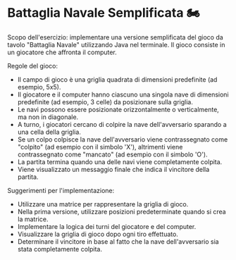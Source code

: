# Battaglia Navale Semplificata 🏍

Scopo dell'esercizio: implementare una versione semplificata del gioco da tavolo "Battaglia Navale" utilizzando Java nel terminale.
Il gioco consiste in un giocatore che affronta il computer.

Regole del gioco:

- Il campo di gioco è una griglia quadrata di dimensioni predefinite (ad esempio, 5x5).
- Il giocatore e il computer hanno ciascuno una singola nave di dimensioni predefinite (ad esempio, 3 celle) da posizionare sulla griglia.
- Le navi possono essere posizionate orizzontalmente o verticalmente, ma non in diagonale.
- A turno, i giocatori cercano di colpire la nave dell'avversario sparando a una cella della griglia.
- Se un colpo colpisce la nave dell'avversario viene contrassegnato come "colpito" (ad esempio con il simbolo 'X'), altrimenti viene contrassegnato come "mancato" (ad esempio con il simbolo 'O').
- La partita termina quando una delle navi viene completamente colpita.
- Viene visualizzato un messaggio finale che indica il vincitore della partita.

Suggerimenti per l'implementazione:

- Utilizzare una matrice per rappresentare la griglia di gioco.
- Nella prima versione, utilizzare posizioni predeterminate quando si crea la matrice.
- Implementare la logica dei turni del giocatore e del computer.
- Visualizzare la griglia di gioco dopo ogni tiro effettuato.
- Determinare il vincitore in base al fatto che la nave dell'avversario sia stata completamente colpita.